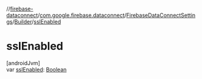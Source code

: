 //[firebase-dataconnect](../../../../index.md)/[com.google.firebase.dataconnect](../../index.md)/[FirebaseDataConnectSettings](../index.md)/[Builder](index.md)/[sslEnabled](ssl-enabled.md)

# sslEnabled

[androidJvm]\
var [sslEnabled](ssl-enabled.md): [Boolean](https://kotlinlang.org/api/latest/jvm/stdlib/kotlin/-boolean/index.html)
